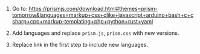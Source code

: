 1. Go to: 
	https://prismjs.com/download.html#themes=prism-tomorrow&languages=markup+css+clike+javascript+arduino+bash+c+csharp+cpp+markup-templating+php+python+rust+yaml

2. Add languages and replace `prism.js`, `prism.css` with new versions.
3. Replace link in the first step to include new languages.
